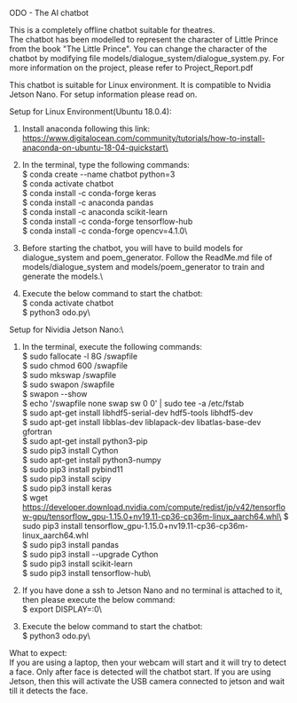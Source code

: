 ODO - The AI chatbot

This is a completely offline chatbot suitable for theatres.\
The chatbot has been modelled to represent the character of Little Prince from the book "The Little Prince". You can change the character of the chatbot by modifying file models/dialogue_system/dialogue_system.py. For more information on the project, please refer to Project_Report.pdf

This chatbot is suitable for Linux environment. It is compatible to Nvidia Jetson Nano. For setup information please read on.
 

 
Setup for Linux Environment(Ubuntu 18.0.4):

1. Install anaconda following this link: \
https://www.digitalocean.com/community/tutorials/how-to-install-anaconda-on-ubuntu-18-04-quickstart\

2. In the terminal, type the following commands:\
$ conda create --name chatbot python=3\
$ conda activate chatbot\
$ conda install -c conda-forge keras\
$ conda install -c anaconda pandas\
$ conda install -c anaconda scikit-learn\
$ conda install -c conda-forge tensorflow-hub\
$ conda install -c conda-forge opencv=4.1.0\\

3. Before starting the chatbot, you will have to build models for dialogue_system and poem_generator. Follow the ReadMe.md file of models/dialogue_system and models/poem_generator to train and generate the models.\\

3. Execute the below command to start the chatbot:\
$ conda activate chatbot\
$ python3 odo.py\\

Setup for Nividia Jetson Nano:\\

1. In the terminal, execute the following commands:\
$ sudo fallocate -l 8G /swapfile\
$ sudo chmod 600 /swapfile\
$ sudo mkswap /swapfile\
$ sudo swapon /swapfile\
$ swapon --show\
$ echo '/swapfile none swap sw 0 0' | sudo tee -a /etc/fstab\
$ sudo apt-get install libhdf5-serial-dev hdf5-tools libhdf5-dev\
$ sudo apt-get install libblas-dev liblapack-dev libatlas-base-dev gfortran\
$ sudo apt-get install python3-pip\
$ sudo pip3 install Cython\
$ sudo apt-get install python3-numpy\
$ sudo pip3 install pybind11\
$ sudo pip3 install scipy\
$ sudo pip3 install keras\
$ wget https://developer.download.nvidia.com/compute/redist/jp/v42/tensorflow-gpu/tensorflow_gpu-1.15.0+nv19.11-cp36-cp36m-linux_aarch64.whl\
$ sudo pip3 install tensorflow_gpu-1.15.0+nv19.11-cp36-cp36m-linux_aarch64.whl\
$ sudo pip3 install pandas\
$ sudo pip3 install --upgrade Cython\
$ sudo pip3 install scikit-learn\
$ sudo pip3 install tensorflow-hub\\

2. If you have done a ssh to Jetson Nano and no terminal is attached to it, then please execute the below command:\
$ export DISPLAY=:0\\

3. Execute the below command to start the chatbot:\
$ python3 odo.py\

What to expect:\
If you are using a laptop, then your webcam will start and it will try to detect a face. Only after face is detected will the chatbot start.
If you are using Jetson, then this will activate the USB camera connected to jetson and wait till it detects the face.

